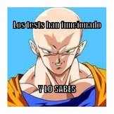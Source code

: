 ![alt text](https://github.com/iferrer20/github-actions/blob/github_action_readme/.github/actions/update-readme/output/zh7ht.jpg?raw=true)
